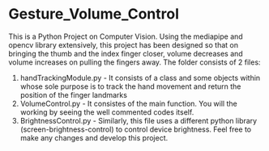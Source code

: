 # Gesture_Volume_Control
This is a Python Project on Computer Vision.
Using the mediapipe and opencv library extensively, this project has been designed so that on bringing the thumb and the index finger closer, volume decreases and volume increases on pulling the fingers away.
The folder consists of 2 files:
  1. handTrackingModule.py - It consists of a class and some objects within whose sole purpose is to track the hand movement and return the position of the finger landmarks
  2. VolumeControl.py - It consistes of the main function. You will the working by seeing the well commented codes itself.
  3. BrightnessControl.py - Similarly, this file uses a different python library (screen-brightness-control) to control device brightness.
Feel free to make any changes and develop this project.
